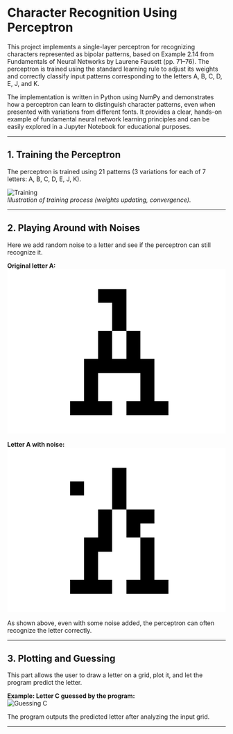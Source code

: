 # Character Recognition Using Perceptron

This project implements a single-layer perceptron for recognizing characters represented as bipolar patterns, based on Example 2.14 from Fundamentals of Neural Networks by Laurene Fausett (pp. 71–76). The perceptron is trained using the standard learning rule to adjust its weights and correctly classify input patterns corresponding to the letters A, B, C, D, E, J, and K.

The implementation is written in Python using NumPy and demonstrates how a perceptron can learn to distinguish character patterns, even when presented with variations from different fonts. It provides a clear, hands-on example of fundamental neural network learning principles and can be easily explored in a Jupyter Notebook for educational purposes.


---

## 1. Training the Perceptron

The perceptron is trained using 21 patterns (3 variations for each of 7 letters: A, B, C, D, E, J, K).  

![Training](pics/training)  
*Illustration of training process (weights updating, convergence).*

---

## 2. Playing Around with Noises

Here we add random noise to a letter and see if the perceptron can still recognize it.  

**Original letter A:**  
![Original A](pics/org.png)  

**Letter A with noise:**  
![Noisy A](pics/noisy.png)  

As shown above, even with some noise added, the perceptron can often recognize the letter correctly.

---

## 3. Plotting and Guessing

This part allows the user to draw a letter on a grid, plot it, and let the program predict the letter.  

**Example: Letter C guessed by the program:**  
![Guessing C](pics/guess_c.png)  

The program outputs the predicted letter after analyzing the input grid.

---
